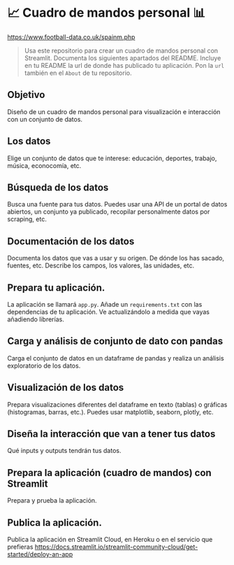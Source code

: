 # 📈 Cuadro de mandos personal 📊
 

 https://www.football-data.co.uk/spainm.php

 
> Usa este repositorio para crear un cuadro de mandos personal con Streamlit. Documenta los siguientes apartados del README.
> Incluye en tu README la url de donde has publicado tu aplicación. Pon la `url` también en el `About` de tu repositorio.

## Objetivo
Diseño de un cuadro de mandos personal para visualización e interacción con un conjunto de datos.

## Los datos
Elige un conjunto de datos que te interese: educación, deportes, trabajo, música, econocomía, etc. 

## Búsqueda de los datos
Busca una fuente para tus datos. Puedes usar una API de un portal de datos abiertos, un conjunto ya publicado, recopilar personalmente datos por scraping, etc.

## Documentación de los datos
Documenta los datos que vas a usar y su origen. De dónde los has sacado, fuentes, etc. Describe los campos, los valores, las unidades, etc.

## Prepara tu aplicación.
La aplicación se llamará `app.py`. Añade un `requirements.txt` con las dependencias de tu aplicación. Ve actualizándolo a medida que vayas añadiendo librerías.

## Carga y análisis de conjunto de dato con pandas
Carga el conjunto de datos en un dataframe de pandas y realiza un análisis exploratorio de los datos.

## Visualización de los datos
Prepara visualizaciones diferentes del dataframe en texto (tablas) o gráficas (histogramas, barras, etc.). Puedes usar matplotlib, seaborn, plotly, etc.

## Diseña la interacción que van a tener tus datos
Qué inputs y outputs tendrán tus datos. 

## Prepara la aplicación (cuadro de mandos) con Streamlit
Prepara y prueba la aplicación.

## Publica la aplicación.
Publica la aplicación en Streamlit Cloud, en Heroku o en el servicio que prefieras https://docs.streamlit.io/streamlit-community-cloud/get-started/deploy-an-app
